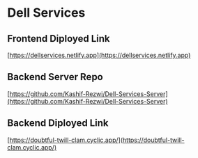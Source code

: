 # Dell Services

## Frontend Diployed Link
[https://dellservices.netlify.app](https://dellservices.netlify.app)


## Backend Server Repo
[https://github.com/Kashif-Rezwi/Dell-Services-Server](https://github.com/Kashif-Rezwi/Dell-Services-Server)

## Backend Diployed Link
[https://doubtful-twill-clam.cyclic.app/](https://doubtful-twill-clam.cyclic.app/)
